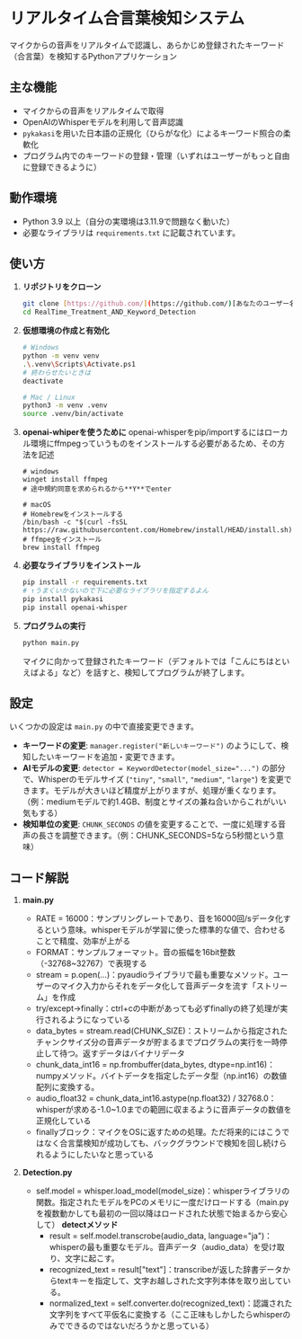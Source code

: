 # リアルタイム合言葉検知システム

マイクからの音声をリアルタイムで認識し、あらかじめ登録されたキーワード（合言葉）を検知するPythonアプリケーション

## 主な機能

* マイクからの音声をリアルタイムで取得
* OpenAIのWhisperモデルを利用して音声認識
* `pykakasi`を用いた日本語の正規化（ひらがな化）によるキーワード照合の柔軟化
* プログラム内でのキーワードの登録・管理（いずれはユーザーがもっと自由に登録できるように）

## 動作環境

* Python 3.9 以上（自分の実環境は3.11.9で問題なく動いた）
* 必要なライブラリは `requirements.txt` に記載されています。

## 使い方

1.  **リポジトリをクローン**
    ```bash
    git clone [https://github.com/](https://github.com/)[あなたのユーザー名]/RealTime_Treatment_AND_Keyword_Detection.git
    cd RealTime_Treatment_AND_Keyword_Detection
    ```

2.  **仮想環境の作成と有効化**
    ```bash
    # Windows
    python -m venv venv
    .\.venv\Scripts\Activate.ps1
    # 終わらせたいときは
    deactivate

    # Mac / Linux
    python3 -m venv .venv
    source .venv/bin/activate
    ```
    
3.  **openai-whiperを使うために**
    openai-whisperをpip/importするにはローカル環境にffmpegっていうものをインストールする必要があるため、その方法を記述
    ```
    # windows
    winget install ffmpeg
    # 途中規約同意を求められるから**Y**でenter

    # macOS
    # Homebrewをインストールする
    /bin/bash -c "$(curl -fsSL https://raw.githubusercontent.com/Homebrew/install/HEAD/install.sh)"
    # ffmpegをインストール
    brew install ffmpeg
    ```

4.  **必要なライブラリをインストール**
    ```bash
    pip install -r requirements.txt
    # ↑うまくいかないので下に必要なライブラリを指定するよん
    pip install pykakasi
    pip install openai-whisper

    ```

5.  **プログラムの実行**
    ```bash
    python main.py
    ```
    マイクに向かって登録されたキーワード（デフォルトでは「こんにちはといえばよる」など）を話すと、検知してプログラムが終了します。

## 設定

いくつかの設定は `main.py` の中で直接変更できます。

* **キーワードの変更**: `manager.register("新しいキーワード")` のようにして、検知したいキーワードを追加・変更できます。
* **AIモデルの変更**: `detector = KeywordDetector(model_size="...")` の部分で、Whisperのモデルサイズ (`"tiny"`, `"small"`, `"medium"`, `"large"`) を変更できます。モデルが大きいほど精度が上がりますが、処理が重くなります。（例：mediumモデルで約1.4GB、制度とサイズの兼ね合いからこれがいい気もする）
* **検知単位の変更**: `CHUNK_SECONDS` の値を変更することで、一度に処理する音声の長さを調整できます。（例：CHUNK_SECONDS=5なら5秒間という意味）

## コード解説  
1.  **main.py**
    * RATE = 16000：サンプリングレートであり、音を16000回/sデータ化するという意味。whisperモデルが学習に使った標準的な値で、合わせることで精度、効率が上がる
    * FORMAT：サンプルフォーマット。音の振幅を16bit整数（-32768~32767）で表現する
    * stream = p.open(...)：pyaudioライブラリで最も重要なメソッド。ユーザーのマイク入力からそれをデータ化して音声データを流す「ストリーム」を作成
    * try/except->finally：ctrl+cの中断があっても必ずfinallyの終了処理が実行されるようになっている
    * data_bytes = stream.read(CHUNK_SIZE)：ストリームから指定されたチャンクサイズ分の音声データが貯まるまでプログラムの実行を一時停止して待つ。返すデータはバイナリデータ
    * chunk_data_int16 = np.frombuffer(data_bytes, dtype=np.int16)：numpyメソッド。バイトデータを指定したデータ型（np.int16）の数値配列に変換する。
    * audio_float32 = chunk_data_int16.astype(np.float32) / 32768.0：whisperが求める-1.0~1.0までの範囲に収まるように音声データの数値を正規化している
    * finallyブロック：マイクをOSに返すための処理。ただ将来的にはこうではなく合言葉検知が成功しても、バックグラウンドで検知を回し続けられるようにしたいなと思っている

2.  **Detection.py**
    * self.model = whisper.load_model(model_size)：whisperライブラリの関数。指定されたモデルをPCのメモリに一度だけロードする（main.pyを複数動かしても最初の一回以降はロードされた状態で始まるから安心して）
        **detectメソッド**
        * result = self.model.transcrobe(audio_data, language="ja")：whisperの最も重要なモデル。音声データ（audio_data）を受け取り、文字に起こす。
        * recognized_text = result["text"]：transcribeが返した辞書データからtextキーを指定して、文字お越しされた文字列本体を取り出している。
        * normalized_text = self.converter.do(recognized_text)：認識された文字列をすべて平仮名に変換する（ここ正味もしかしたらwhisperのみでできるのではないだろうかと思っている）

